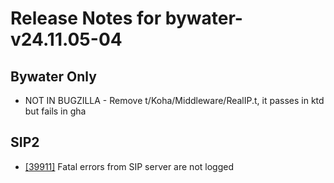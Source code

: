 
# Release Notes for bywater-v24.11.05-04

## Bywater Only

- NOT IN BUGZILLA - Remove t/Koha/Middleware/RealIP.t, it passes in ktd but fails in gha

## SIP2

- [[39911]](http://bugs.koha-community.org/bugzilla3/show_bug.cgi?id=39911) Fatal errors from SIP server are not logged


